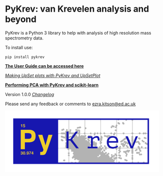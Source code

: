 # PyKrev: van Krevelen analysis and beyond

PyKrev is a Python 3 library to help with analysis of high resolution mass spectrometry data.

To install use:

```
pip install pykrev
```

[**The User Guide can be accessed here**](https://github.com/Kzra/PyKrev/blob/master/docs/PyKrevUserGuide.md)

[**Making UpSet plots with PyKrev* and UpSetPlot*](https://github.com/Kzra/PyKrev/blob/master/docs/UpSetplotswithPyKrev.md)

[**Performing PCA with PyKrev and scikit-learn**](https://github.com/Kzra/PyKrev/blob/master/docs/PCAwithPyKrev.md)

Version 1.0.0 [*Changelog*](https://github.com/Kzra/PyKrev/blob/master/CHANGELOG.MD)

Please send any feedback or comments to ezra.kitson@ed.ac.uk

<img src="https://github.com/Kzra/pykrev/blob/master/docs/Pykrev_blue.png" alt="PyKrev" width="650"/>
